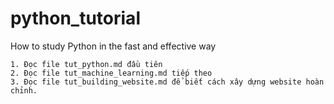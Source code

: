# python_tutorial
How to study Python in the fast and effective way

```code 
1. Đọc file tut_python.md đầu tiên
2. Đọc file tut_machine_learning.md tiếp theo
3. Đọc file tut_building_website.md để biết cách xây dựng website hoàn chỉnh.
```
